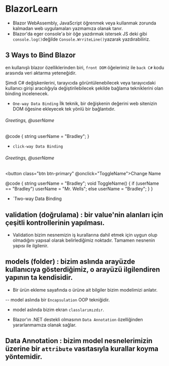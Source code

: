 # BlazorLearn

- Blazor WebAssembly, JavaScript öğrenmek veya kullanmak zorunda kalmadan web uygulamaları yazmamıza olanak tanır.
- Blazor'da eger console'a bir öğe yazdırmak istersek JS deki gibi `console.log()`değilde `Console.WrriteLine()`yazarak yazdırabiliriz.

## 3 Ways to Bind Blazor
en kullanışlı blazor özelliklerinden biri, `front DOM` öğelerimiz ile `back C#` kodu arasında veri aktarma yeteneğidir. 

Şimdi C# değişkenlerini, tarayıcıda görüntülenebilecek veya tarayıcıdaki kullanıcı girişi aracılığıyla değiştirilebilecek 
şekilde bağlama tekniklerini olan binding incelenecek.

 - `One-way Data Binding`
İlk teknik, bir değişkenin değerini web sitenizin DOM öğesine ekleyecek tek yönlü bir bağlantıdır.

<h6>Greetings, @userName</h6>

@code {
    string userName = "Bradley";
}

 - `click-way Data Binding`

<h6>Greetings, @userName</h6>

<button class="btn btn-primary" @onclick="ToggleName">Change Name</button>

@code {
    string userName = "Bradley";
    void ToggleName()
    {
        if (userName == "Bradley")
            userName = "Mr. Wells";
        else
            userName = "Bradley";
    }
}

 - `Two-way Data Binding

## validation (doğrulama) : bir value'nin alanları için çeşitli kontrollerinin yapılması. 

- Validation bizim nesnemizin iş kurallarına dahil etmek için 
uygun olup olmadığını yapısal olarak belirlediğimiz noktadır. 
Tamamen nesnenin yapısı ile ilgilenir.

## models (folder) : bizim aslında arayüzde kullanıcıya gösterdiğimiz, o arayüzü ilgilendiren yapının ta kendisidir. 

- Bir ürün ekleme sayafında o ürüne ait bilgiler bizim modelimizi anlatır. 

-- model aslında bir `Encapsulation` OOP tekniğidir.

- model aslında bizim ekran `classlarımızdır`.

- Blazor'ın .NET destekli olmasının `Data Annotation` özelliğinden yararlanmamıza olanak sağlar.

## Data Annotation : bizim model nesnelerimizin üzerine bir `attribute` vasıtasıyla kurallar koyma yöntemidir.